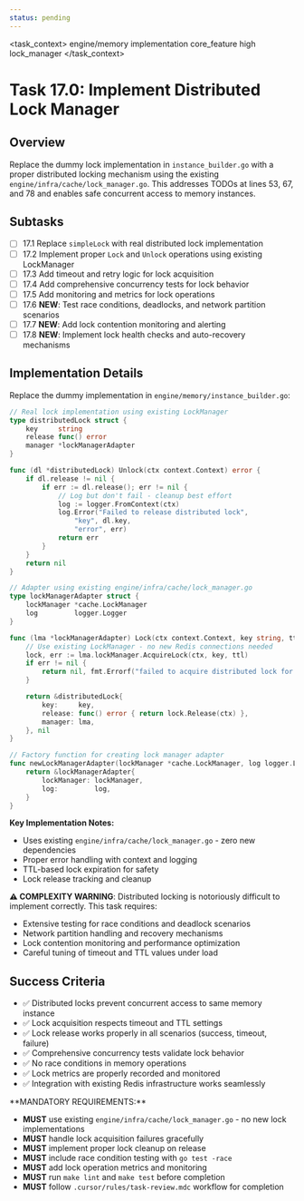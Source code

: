 ```yaml
---
status: pending
---
```


<task_context>
<domain>engine/memory</domain>
<type>implementation</type>
<scope>core_feature</scope>
<complexity>high</complexity>
<dependencies>lock_manager</dependencies>
</task_context>

# Task 17.0: Implement Distributed Lock Manager

## Overview

Replace the dummy lock implementation in `instance_builder.go` with a proper distributed locking mechanism using the existing `engine/infra/cache/lock_manager.go`. This addresses TODOs at lines 53, 67, and 78 and enables safe concurrent access to memory instances.

## Subtasks

- [ ] 17.1 Replace `simpleLock` with real distributed lock implementation
- [ ] 17.2 Implement proper `Lock` and `Unlock` operations using existing LockManager
- [ ] 17.3 Add timeout and retry logic for lock acquisition
- [ ] 17.4 Add comprehensive concurrency tests for lock behavior
- [ ] 17.5 Add monitoring and metrics for lock operations
- [ ] 17.6 **NEW**: Test race conditions, deadlocks, and network partition scenarios
- [ ] 17.7 **NEW**: Add lock contention monitoring and alerting
- [ ] 17.8 **NEW**: Implement lock health checks and auto-recovery mechanisms

## Implementation Details

Replace the dummy implementation in `engine/memory/instance_builder.go`:

```go
// Real lock implementation using existing LockManager
type distributedLock struct {
    key     string
    release func() error
    manager *lockManagerAdapter
}

func (dl *distributedLock) Unlock(ctx context.Context) error {
    if dl.release != nil {
        if err := dl.release(); err != nil {
            // Log but don't fail - cleanup best effort
            log := logger.FromContext(ctx)
            log.Error("Failed to release distributed lock",
                "key", dl.key,
                "error", err)
            return err
        }
    }
    return nil
}

// Adapter using existing engine/infra/cache/lock_manager.go
type lockManagerAdapter struct {
    lockManager *cache.LockManager
    log         logger.Logger
}

func (lma *lockManagerAdapter) Lock(ctx context.Context, key string, ttl time.Duration) (instance.Lock, error) {
    // Use existing LockManager - no new Redis connections needed
    lock, err := lma.lockManager.AcquireLock(ctx, key, ttl)
    if err != nil {
        return nil, fmt.Errorf("failed to acquire distributed lock for key %s: %w", key, err)
    }

    return &distributedLock{
        key:     key,
        release: func() error { return lock.Release(ctx) },
        manager: lma,
    }, nil
}

// Factory function for creating lock manager adapter
func newLockManagerAdapter(lockManager *cache.LockManager, log logger.Logger) instance.Locker {
    return &lockManagerAdapter{
        lockManager: lockManager,
        log:         log,
    }
}
```

**Key Implementation Notes:**

- Uses existing `engine/infra/cache/lock_manager.go` - zero new dependencies
- Proper error handling with context and logging
- TTL-based lock expiration for safety
- Lock release tracking and cleanup

**⚠️ COMPLEXITY WARNING**: Distributed locking is notoriously difficult to implement correctly. This task requires:

- Extensive testing for race conditions and deadlock scenarios
- Network partition handling and recovery mechanisms
- Lock contention monitoring and performance optimization
- Careful tuning of timeout and TTL values under load

## Success Criteria

- ✅ Distributed locks prevent concurrent access to same memory instance
- ✅ Lock acquisition respects timeout and TTL settings
- ✅ Lock release works properly in all scenarios (success, timeout, failure)
- ✅ Comprehensive concurrency tests validate lock behavior
- ✅ No race conditions in memory operations
- ✅ Lock metrics are properly recorded and monitored
- ✅ Integration with existing Redis infrastructure works seamlessly

<critical>
**MANDATORY REQUIREMENTS:**

- **MUST** use existing `engine/infra/cache/lock_manager.go` - no new lock implementations
- **MUST** handle lock acquisition failures gracefully
- **MUST** implement proper lock cleanup on release
- **MUST** include race condition testing with `go test -race`
- **MUST** add lock operation metrics and monitoring
- **MUST** run `make lint` and `make test` before completion
- **MUST** follow `.cursor/rules/task-review.mdc` workflow for completion
  </critical>
